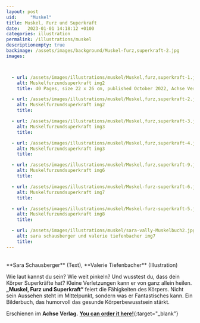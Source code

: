 ```yaml
---
layout: post
uid:     "Muskel"
title: Muskel, Furz und Superkraft
date:   2023-01-01 14:18:12 +0100
categories: illustration
permalink: /illustrations/muskel
descriptionempty: true
backimage: /assets/images/background/Muskel-furz,superkraft-2.jpg
images:



  - url: /assets/images/illustrations/muskel/Muskel,furz,superkraft-1.jpg
    alt: Muskelfurzundsuperkraft img2
    title: 40 Pages, size 22 x 26 cm, published October 2022, Achse Verlag

  - url: /assets/images/illustrations/muskel/Muskel,furz,superkraft-2.jpg
    alt: Muskelfurzundsuperkraft img2
    title:

  - url: /assets/images/illustrations/muskel/Muskel,furz,superkraft-3.jpg
    alt: Muskelfurzundsuperkraft img3
    title:

  - url: /assets/images/illustrations/muskel/Muskel,furz,superkraft-4.jpg
    alt: Muskelfurzundsuperkraft img3
    title:

  - url: /assets/images/illustrations/muskel/Muskel,furz,superkraft-9.jpg
    alt: Muskelfurzundsuperkraft img6
    title:

  - url: /assets/images/illustrations/muskel/Muskel-furz-superkraft-6.jpg
    alt: Muskelfurzundsuperkraft img7
    title:

  - url: /assets/images/illustrations/muskel/Muskel-furz-superkraft-5.jpg
    alt: Muskelfurzundsuperkraft img8
    title:

  - url: /assets/images/illustrations/muskel/sara-vally-Muskelbuch2.jpg
    alt: sara schausberger und valerie tiefenbacher img7
    title:
---
```

<br>
**Sara Schausberger** (Text), **Valerie Tiefenbacher** (Illustration)

Wie laut kannst du sein? Wie weit pinkeln? Und wusstest du, dass dein Körper Superkräfte hat? Kleine Verletzungen kann er von ganz allein heilen.
<br> **„Muskel, Furz und Superkraft“** feiert die Fähigkeiten des Körpers. Nicht sein Aussehen steht im Mittelpunkt, sondern was er Fantastisches kann. Ein Bilderbuch, das humorvoll das gesunde Körperbewusstsein stärkt.

Erschienen im **Achse Verlag.** [**You can order it here!**](https://www.achseverlag.com/muskel-furz-und-superkraft/){:target="_blank"}
<br>
<br>
